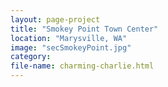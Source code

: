 ```yaml
---
layout: page-project
title: "Smokey Point Town Center"
location: "Marysville, WA"
image: "secSmokeyPoint.jpg"
category:
file-name: charming-charlie.html
---
```



